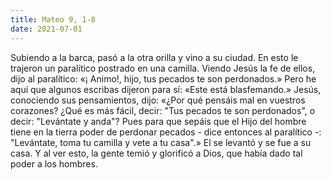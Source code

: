 ```yaml
---
title: Mateo 9, 1-8
date: 2021-07-01
---
```

Subiendo a la barca, pasó a la otra orilla y vino a su ciudad. En esto le trajeron un paralítico postrado en una camilla. Viendo Jesús la fe de ellos, dijo al paralítico: «¡ Animo!, hijo, tus pecados te son perdonados.» Pero he aquí que algunos escribas dijeron para sí: «Este está blasfemando.» Jesús, conociendo sus pensamientos, dijo: «¿Por qué pensáis mal en vuestros corazones? ¿Qué es más fácil, decir: "Tus pecados te son perdonados", o decir: "Levántate y anda"? Pues para que sepáis que el Hijo del hombre tiene en la tierra poder de perdonar pecados - dice entonces al paralítico -: "Levántate, toma tu camilla y vete a tu casa".» El se levantó y se fue a su casa. Y al ver esto, la gente temió y glorificó a Dios, que había dado tal poder a los hombres.